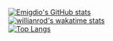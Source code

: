 [![Emigdio's GitHub stats](https://github-readme-stats.vercel.app/api?username=emigdio821&ount_private=true&show_icons=true&theme=tokyonight)](https://github.com/anuraghazra/github-readme-stats) <br>
[![willianrod's wakatime stats](https://github-readme-stats.vercel.app/api/wakatime?username=emigdio821&theme=tokyonight)](https://github.com/anuraghazra/github-readme-stats) <br>
[![Top Langs](https://github-readme-stats.vercel.app/api/top-langs/?username=emigdio821&layout=compact&theme=tokyonight)](https://github.com/anuraghazra/github-readme-stats)
